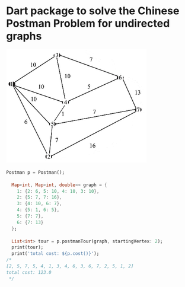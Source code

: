 # Dart package to solve the Chinese Postman Problem for undirected graphs


![img.png](img.png)

```dart
Postman p = Postman();

  Map<int, Map<int, double>> graph = {
    1: {2: 6, 5: 10, 4: 10, 3: 10},
    2: {5: 7, 7: 16},
    3: {4: 10, 6: 7},
    4: {5: 1, 6: 5},
    5: {7: 7},
    6: {7: 13}
  };

  List<int> tour = p.postmanTour(graph, startingVertex: 2);
  print(tour);
  print('total cost: ${p.cost()}');
/*
[2, 5, 7, 5, 4, 1, 3, 4, 6, 3, 6, 7, 2, 5, 1, 2]
total cost: 123.0
 */
```